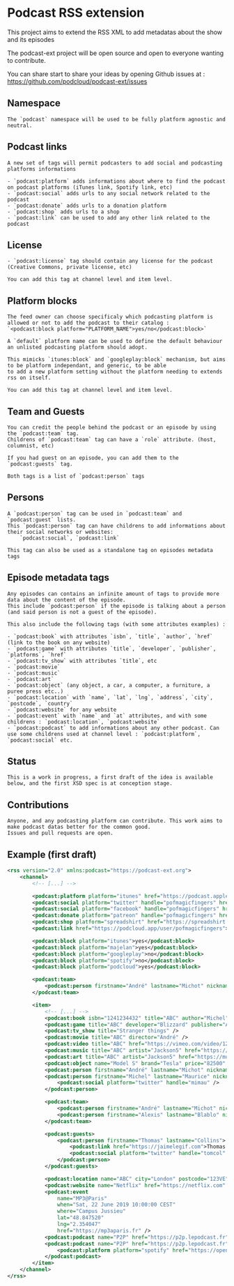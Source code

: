 # Podcast RSS extension

This project aims to extend the RSS XML to add metadatas about the show and its episodes

The podcast-ext project will be open source and open to everyone wanting to contribute. 

You can share start to share your ideas by opening Github issues at : 
https://github.com/podcloud/podcast-ext/issues

## Namespace
    The `podcast` namespace will be used to be fully platform agnostic and neutral.

## Podcast links

    A new set of tags will permit podcasters to add social and podcasting platforms informations

    - `podcast:platform` adds informations about where to find the podcast on podcast platforms (iTunes link, Spotify link, etc)
    - `podcast:social` adds urls to any social network related to the podcast
    - `podcast:donate` adds urls to a donation platform
    - `podcast:shop` adds urls to a shop
    - `podcast:link` can be used to add any other link related to the podcast

## License
    
    - `podcast:license` tag should contain any license for the podcast (Creative Commons, private license, etc)

    You can add this tag at channel level and item level.

## Platform blocks
    
    The feed owner can choose specificaly which podcasting platform is allowed or not to add the podcast to their catalog :
    `<podcast:block platform="PLATFORM_NAME">yes/no</podcast:block>`
    
    A `default` platform name can be used to define the default behaviour an unlisted podcasting platform should adopt.

    This mimicks `itunes:block` and `googleplay:block` mechanism, but aims to be platform independant, and generic, to be able
    to add a new platform setting without the platform needing to extends rss on itself.

    You can add this tag at channel level and item level.

## Team and Guests

    You can credit the people behind the podcast or an episode by using the `podcast:team` tag.
    Childrens of `podcast:team` tag can have a `role` attribute. (host, columnist, etc)
    
    If you had guest on an episode, you can add them to the `podcast:guests` tag.

    Both tags is a list of `podcast:person` tags

## Persons

    A `podcast:person` tag can be used in `podcast:team` and `podcast:guest` lists. 
    This `podcast:person` tag can have childrens to add informations about their social networks or websites: 
        `podcast:social`, `podcast:link`

    This tag can also be used as a standalone tag on episodes metadata tags
    
## Episode metadata tags
    
    Any episodes can contains an infinite amount of tags to provide more data about the content of the episode.
    This include `podcast:person` if the episode is talking about a person (and said person is not a guest of the episode).

    This also include the following tags (with some attributes examples) : 

    - `podcast:book` with attributes `isbn`, `title`, `author`, `href` (link to the book on any website)
    - `podcast:game` with attributes `title`, `developer`, `publisher`, `platforms`, `href`
    - `podcast:tv_show` with attributes `title`, etc
    - `podcast:movie`
    - `podcast:music`
    - `podcast:art`
    - `podcast:object` (any object, a car, a computer, a furniture, a puree press etc..)
    - `podcast:location` with `name`, `lat`, `lng`, `address`, `city`, `postcode`, `country`
    - `podcast:website` for any website
    - `podcast:event` with `name` and `at` attributes, and with some childrens : `podcast:location`, `podcast:website`
    - `podcast:podcast` to add informations about any other podcast. Can use some childrens used at channel level : `podcast:platform`, `podcast:social` etc.

## Status

    This is a work in progress, a first draft of the idea is available below, and the first XSD spec is at conception stage.

## Contributions

    Anyone, and any podcasting platform can contribute. This work aims to make podcast datas better for the common good. 
    Issues and pull requests are open.

## Example (first draft)

```xml
<rss version="2.0" xmlns:podcast="https://podcast-ext.org">
	<channel>
		<!-- [...] -->

		<podcast:platform platform="itunes" href="https://podcast.apple.com/mypodcast" />
		<podcast:social platform="twitter" handle="pofmagicfingers" href="https://twitter.com/pofmagicfingers" />
		<podcast:social platform="facebook" handle="pofmagicfingers" href="https://facebook.com/pofmagicfingers" />
		<podcast:donate platform="patreon" handle="pofmagicfingers" href="https://patreon.com/pofmagicfingers" />
		<podcast:shop platform="spreadshirt" href="https://spreadshirt.com/pofmagicfingers">Buy our stuff!</podcast:shop>
		<podcast:link href="https://podcloud.app/user/pofmagicfingers">My podCloud profile</podcast:link>

		<podcast:block platform="itunes">yes</podcast:block>
		<podcast:block platform="majelan">yes</podcast:block>
		<podcast:block platform="googleplay">no</podcast:block>
		<podcast:block platform="spotify">no</podcast:block>
		<podcast:block platform="podcloud">yes</podcast:block>

		<podcast:team>
			<podcast:person firstname="André" lastname="Michot" nickname="Michan" role="host" pronoun="they" />
		</podcast:team>

		<item>
			<!-- [...] -->
			<podcast:book isbn="1241234432" title="ABC" author="Michel" href="https://amazon.co.uk/azeaze" />
			<podcast:game title="ABC" developer="Blizzard" publisher="Activision" />
			<podcast:tv_show title="Stranger things" />
			<podcast:movie title="ABC" director="André" />
			<podcast:video title="ABC" href="https://vimeo.com/video/1234123" />
			<podcast:music title="ABC" artist="Jackson5" href="https://music.com/abc" />
			<podcast:art title="ABC" artist="Jackson5" href="https://music.com/abc" />
			<podcast:object name="Model S" brand="Tesla" price="82500" currency="EUR" href="https://www.tesla.com/fr_FR/models" />
			<podcast:person firstname="André" lastname="Michot" nickname="Michan" />
			<podcast:person firstname="Michel" lastname="Maurice" nickname="Mimau">
				<podcast:social platform="twitter" handle="mimau" />
			</podcast:person>

			<podcast:team>
				<podcast:person firstname="André" lastname="Michot" nickname="Michan" role="host" />
				<podcast:person firstname="Alexis" lastname="Blablo" nickname="blablo" role="columnist" />
			</podcast:team>

			<podcast:guests>
				<podcast:person firstname="Thomas" lastname="Collins">
					<podcast:link href="https://jaimelegif.com">Thomas project website</podcast:link>
                    <podcast:social platform="twitter" handle="tomcol" href="https://twitter.com/tomcol" />
				</podcast:person>
			</podcast:guests>

			<podcast:location name="ABC" city="London" postcode="123VE" country="UK" lat="34.676637" lng="135.506512" />
			<podcast:website name="Netflix" href="https://netflix.com" />
			<podcast:event 
				name="MP3@Paris" 
				when="Sat, 22 June 2019 10:00:00 CEST" 
				where="Campus Jussieu" 
				lat="48.847520"
				lng="2.354047" 
				href="https://mp3aparis.fr" />
			<podcast:podcast name="P2P" href="https://p2p.lepodcast.fr" rss="https://p2p.lepodcast.fr/rss" />
			<podcast:podcast name="P2P" href="https://p2p.lepodcast.fr" rss="https://p2p.lepodcast.fr/rss">
				<podcast:platform platform="spotify" href="https://open.spotify.com/sdfsdf" />
			</podcast:podcast>
		</item>
	</channel>
</rss>
```

